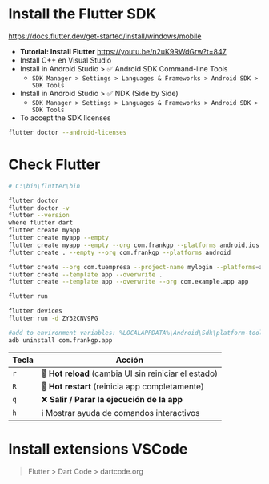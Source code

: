 # Install the Flutter SDK

https://docs.flutter.dev/get-started/install/windows/mobile

- **Tutorial: Install Flutter** https://youtu.be/n2uK9RWdGrw?t=847
- Install C++ en Visual Studio
- Install in Android Studio > ✅ Android SDK Command-line Tools
  - `SDK Manager > Settings > Languages & Frameworks > Android SDK > SDK Tools`
- Install in Android Studio > ✅ NDK (Side by Side)
  - `SDK Manager > Settings > Languages & Frameworks > Android SDK > SDK Tools`
- To accept the SDK licenses

```sh
flutter doctor --android-licenses
```

# Check Flutter

```sh
# C:\bin\flutter\bin

flutter doctor
flutter doctor -v
flutter --version
where flutter dart
flutter create myapp
flutter create myapp --empty
flutter create myapp --empty --org com.frankgp --platforms android,ios 
flutter create . --empty --org com.frankgp --platforms android

flutter create --org com.tuempresa --project-name mylogin --platforms=android,ios mylogin
flutter create --template app --overwrite .
flutter create --template app --overwrite --org com.example.app app

flutter run

flutter devices
flutter run -d ZY32CNV9PG

#add to environment variables: %LOCALAPPDATA%\Android\Sdk\platform-tools\
adb uninstall com.frankgp.app

```

| Tecla | Acción                                                |
| ----- | ----------------------------------------------------- |
| `r`   | 🔁 **Hot reload** (cambia UI sin reiniciar el estado) |
| `R`   | 🔄 **Hot restart** (reinicia app completamente)       |
| `q`   | ❌ **Salir / Parar la ejecución de la app**           |
| `h`   | ℹ️ Mostrar ayuda de comandos interactivos             |

# Install extensions VSCode

> Flutter > Dart Code > dartcode.org
